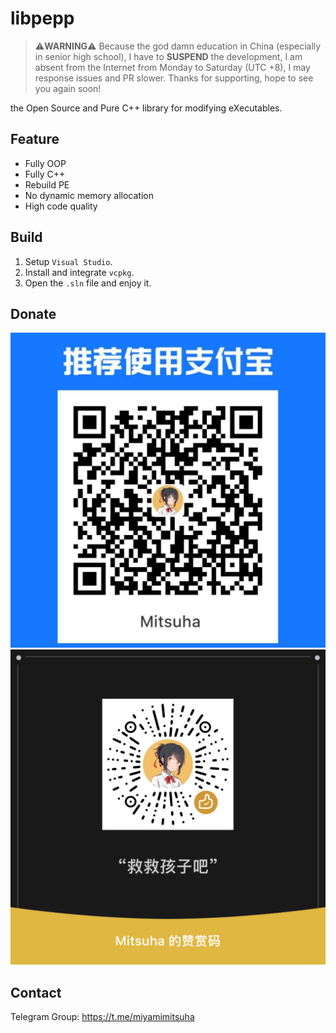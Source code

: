 ﻿# libpepp

> ⚠**WARNING**⚠
> Because the god damn education in China (especially in senior high school),
> I have to **SUSPEND** the development, I am absent from the Internet from
> Monday to Saturday (UTC +8), I may response issues and PR slower.
> Thanks for supporting, hope to see you again soon!

the Open Source and Pure C++ library for modifying eXecutables.

## Feature

 - Fully OOP
 - Fully C++
 - Rebuild PE
 - No dynamic memory allocation
 - High code quality

## Build

1. Setup `Visual Studio`.
2. Install and integrate `vcpkg`.
5. Open the `.sln` file and enjoy it.

## Donate 

![](https://github.com/WINKILLERS/WINKILLERS.github.io/blob/master/images/alipay.jpg)
![](https://github.com/WINKILLERS/WINKILLERS.github.io/blob/master/images/wechat.png)

## Contact

Telegram Group: https://t.me/miyamimitsuha
